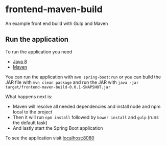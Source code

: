 # frontend-maven-build
An example front end build with Gulp and Maven

## Run the application
To run the application you need
* [Java 8](http://www.oracle.com/technetwork/java/javase/downloads/index.html)
* [Maven](http://maven.apache.org/)

You can run the application with `mvn spring-boot:run` or you can build the JAR file with
`mvn clean package` and run the JAR  with `java -jar target/frontend-maven-build-0.0.1-SNAPSHOT.jar`

What happens next is:
* Maven will resolve all needed dependencies and install node and npm local to the project
* Then it will run `npm install` followed by `bower install` and `gulp` (runs the default task)
* And lastly start the Spring Boot application

To see the application visit [localhost:8080](http://localhost:8080)